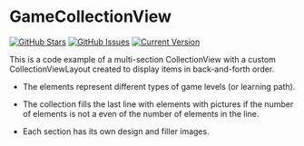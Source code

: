 GameCollectionView
============

[![GitHub Stars](https://img.shields.io/github/stars/Gashedov/GameCollectionView.svg)](https://github.com/Gashedov/GameCollectionView/stargazers) [![GitHub Issues](https://img.shields.io/github/issues/Gashedov/GameCollectionView.svg)](https://github.com/Gashedov/GameCollectionView/issues) [![Current Version](https://img.shields.io/badge/version-1.0.0-green.svg)](https://github.com/Gashedov/GameCollectionView)

This is a code example of a multi-section CollectionView with a custom CollectionViewLayout created to display items in back-and-forth order.

* The elements represent different types of game levels (or learning path).

* The collection fills the last line with elements with pictures if the number of elements is not a even of the number of elements in the line.

* Each section has its own design and filler images.
